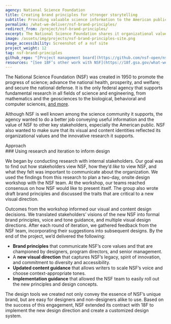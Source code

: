 ```yaml
---
agency: National Science Foundation
title: Creating brand principles for stronger storytelling
subtitle: Providing valuable science information to the American public
permalink: /what-we-deliver/nsf-brand-principles/
redirect_from: /project/nsf-brand-principles/
excerpt: The National Science Foundation shares it organizational values and research interests with the public.
image: /assets/img/projects/nsf-brand-principles-site.png
image_accessibility: Screenshot of a nsf site
project_weight: 12
tag: nsf-brand-principles
github_repo: "[Project management board](https://github.com/nsf-open/nsf/projects/2)"
resources: "[See 18F’s other work with NSF](https://18f.gsa.gov/what-we-deliver/seed-fund/)"
---
```


The National Science Foundation (NSF) was created in 1950 to promote the
progress of science; advance the national health, prosperity, and
welfare; and secure the national defense. It is the only federal agency
that supports fundamental research in all fields of science and
engineering, from mathematics and the geosciences to the biological,
behavioral and computer sciences, [and more](https://nsf.gov/about/).

Although NSF is well known among the science community it supports, the
agency wanted to do a better job conveying useful information and the
value of NSF to other key stakeholders, especially the American public.
NSF also wanted to make sure that its visual and content identities
reflected its organizational values and the innovative research it
supports.

<div class="case-study-preheader">Approach</div>
### Using research and iteration to inform design

We began by conducting research with internal stakeholders. Our goal was
to find out how stakeholders view NSF, how they’d *like* to view NSF,
and what they felt was important to communicate about the organization.
We used the findings from this research to plan a two-day, onsite design
workshop with the NSF team. At the workshop, our teams reached consensus
on how NSF would like to present itself. The group also wrote draft
brand principles and discussed the traits that are critical to a new
visual direction.

Outcomes from the workshop informed our visual and content design
decisions. We translated stakeholders’ visions of the new NSF into
formal brand principles, voice and tone guidance, and multiple visual
design directions. After each round of iteration, we gathered feedback
from the NSF team, incorporating their suggestions into subsequent
designs. By the end of the project, we’d delivered the following:

- **Brand principles** that communicate NSF’s core values and that are championed by designers, program directors, and senior management.
- A **new visual direction** that captures NSF’s legacy, spirit of innovation, and commitment to diversity and accessibility.
- **Updated content guidance** that allows writers to scale NSF’s voice and choose context-appropriate tones.
- **Implementation guidance** that allowed the NSF team to easily roll out the new principles and design concepts.

The design tools we created not only convey the essence of NSF’s unique
brand, but are easy for designers and non-designers alike to use. Based
on the success of this engagement, NSF extended its contract with 18F to
implement the new design direction and create a customized design
system.
